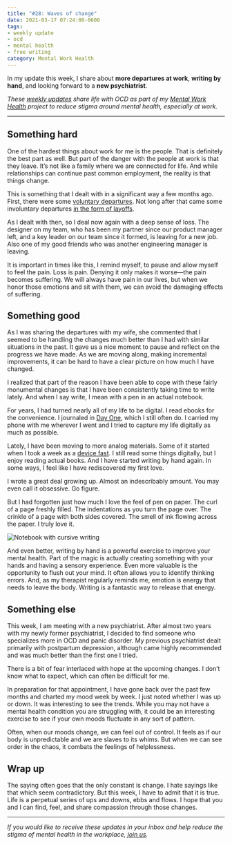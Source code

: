 ```yaml
---
title: "#28: Waves of change"
date: 2021-03-17 07:24:00-0600
tags:
- weekly update
- ocd
- mental health
- free writing
category: Mental Work Health
---
```


In my update this week, I share about **more departures at work**, **writing by hand**, and looking forward to a **new psychiatrist**.

_These [weekly updates](https://bennorris.com/tags/weekly-update/) share life with OCD as part of my [Mental Work Health](https://bennorris.com/mental-work-health) project to reduce stigma around mental health, especially at work._


***

## Something hard
One of the hardest things about work for me is the people. That is definitely the best part as well. But part of the danger with the people at work is that they leave. It’s not like a family where we are connected for life. And while relationships can continue past common employment, the reality is that things change.

This is something that I dealt with in a significant way a few months ago. First, there were some [voluntary departures](https://bennorris.com/2020/11/02/loss-and-uncertainty). Not long after that came some involuntary departures [in the form of layoffs](https://bennorris.com/2020/11/22/when-therapy-fails).

As I dealt with then, so I deal now again with a deep sense of loss. The designer on my team, who has been my partner since our product manager left, and a key leader on our team since it formed, is leaving for a new job. Also one of my good friends who was another engineering manager is leaving.

It is important in times like this, I remind myself, to pause and allow myself to feel the pain. Loss is pain. Denying it only makes it worse—the pain becomes suffering. We will always have pain in our lives, but when we honor those emotions and sit with them, we can avoid the damaging effects of suffering.

## Something good
As I was sharing the departures with my wife, she commented that I seemed to be handling the changes much better than I had with similar situations in the past. It gave us a nice moment to pause and reflect on the progress we have made. As we are moving along, making incremental improvements, it can be hard to have a clear picture on how much I have changed.

I realized that part of the reason I have been able to cope with these fairly monumental changes is that I have been consistently taking time to write lately. And when I say write, I mean with a pen in an actual notebook.

For years, I had turned nearly all of my life to be digital. I read ebooks for the convenience. I journaled in [Day One](https://dayoneapp.com), which I still often do. I carried my phone with me wherever I went and I tried to capture my life digitally as much as possible.

Lately, I have been moving to more analog materials. Some of it started when I took a week as a [device fast](https://bennorris.com/2021/02/08/happily-being-shot). I still read some things digitally, but I enjoy reading actual books. And I have started writing by hand again. In some ways, I feel like I have rediscovered my first love.

I wrote a great deal growing up. Almost an indescribably amount. You may even call it obsessive. Go figure.

But I had forgotten just how much I love the feel of pen on paper. The curl of a page freshly filled. The indentations as you turn the page over. The crinkle of a page with both sides covered. The smell of ink flowing across the paper. I truly love it.

![Notebook with cursive writing](https://world.hey.com/bennorris/1218523b/representations/eyJfcmFpbHMiOnsibWVzc2FnZSI6IkJBaHBCSjk1TXhNPSIsImV4cCI6bnVsbCwicHVyIjoiYmxvYl9pZCJ9fQ==--8fc16e81b157936608795286b9eebe4cbc57b16f/eyJfcmFpbHMiOnsibWVzc2FnZSI6IkJBaDdDam9MWm05eWJXRjBTU0lJYW5CbkJqb0dSVlE2RkhKbGMybDZaVjkwYjE5c2FXMXBkRnNIYVFLQUIya0NBQVU2REhGMVlXeHBkSGxwU3pvTGJHOWhaR1Z5ZXdZNkNYQmhaMlV3T2cxamIyRnNaWE5qWlZRPSIsImV4cCI6bnVsbCwicHVyIjoidmFyaWF0aW9uIn19--e2b7e3d9ad63061a4461ddc0db7057b9f1ddfa3e/IMG_1330.jpg)

And even better, writing by hand is a powerful exercise to improve your mental health. Part of the magic is actually creating something with your hands and having a sensory experience. Even more valuable is the opportunity to flush out your mind. It often allows you to identify thinking errors. And, as my therapist regularly reminds me, emotion is energy that needs to leave the body. Writing is a fantastic way to release that energy.

## Something else
This week, I am meeting with a new psychiatrist. After almost two years with my newly former psychiatrist, I decided to find someone who specializes more in OCD and panic disorder. My previous psychiatrist dealt primarily with postpartum depression, although came highly recommended and was much better than the first one I tried.

There is a bit of fear interlaced with hope at the upcoming changes. I don’t know what to expect, which can often be difficult for me.

In preparation for that appointment, I have gone back over the past few months and charted my mood week by week. I just noted whether I was up or down. It was interesting to see the trends. While you may not have a mental health condition you are struggling with, it could be an interesting exercise to see if your own moods fluctuate in any sort of pattern.

Often, when our moods change, we can feel out of control. It feels as if our body is unpredictable and we are slaves to its whims. But when we can see order in the chaos, it combats the feelings of helplessness.

## Wrap up
The saying often goes that the only constant is change. I hate sayings like that which seem contradictory. But this week, I have to admit that it is true. Life is a perpetual series of ups and downs, ebbs and flows. I hope that you and I can find, feel, and share compassion through those changes.

***

_If you would like to receive these updates in your inbox and help reduce the stigma of mental health in the workplace, [join us](https://bennorris.com/subscribe/mwh/)._
